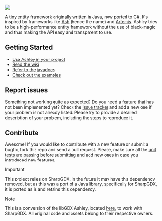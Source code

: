 ![](http://i.imgur.com/w8oAC73.png?1)

A tiny entity framework originally written in Java, now ported to C#. It's inspired by frameworks like [Ash](http://www.ashframework.org/) (hence the name) and [Artemis](http://gamadu.com/artemis/). Ashley tries to be a high-performance entity framework  without the use of black-magic and thus making the API easy
and transparent to use.

## Getting Started
* [Use Ashley in your project](https://github.com/sharpgdx/ashley/wiki/Getting-started-with-Ashley)
* [Read the wiki](https://github.com/sharpgdx/ashley/wiki)
* [Refer to the javadocs](https://javadoc.io/doc/com.badlogicgames.ashley/ashley)
* [Check out the examples](https://github.com/SharpGDX/SharpGDX.Ashley/tree/main/tests/SharpGDX.Ashley.Tests)

## Report issues
Something not working quite as expected? Do you need a feature that has not been implemented yet? Check the [issue tracker](https://github.com/sharpgdx/sharpgdx.ashley/issues) and add a new one if your problem is not already listed. Please try to provide a detailed description of your problem, including the steps to reproduce it.

## Contribute
Awesome! If you would like to contribute with a new feature or submit a bugfix, fork this repo and send a pull request. Please, make sure all the [unit tests](https://github.com/sharpgdx/ashley/tree/master/ashley/tests/com/badlogic/ashley) are passing before submitting and add new ones in case you introduced new features.

> [!IMPORTANT]
> This project relies on [SharpGDX](https://github.com/SharpGDX/SharpGDX). In the future it may have this dependency removed, but as this was a port of a Java library, specifically for SharpGDX, it is ported as is and retains this dependency.

> [!NOTE]
> This is a conversion of the libGDX Ashley, located [here](https://github.com/libgdx/ashley), to work with SharpGDX. All original code and assets belong to their respective owners.
